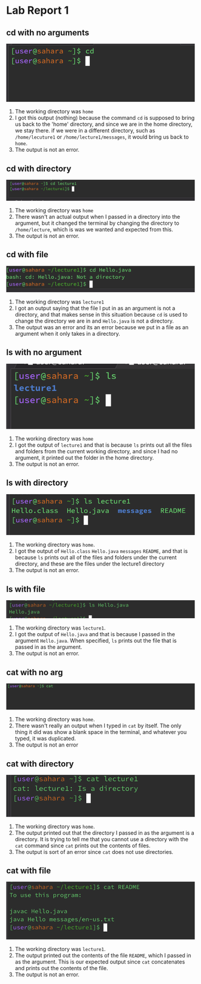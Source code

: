 # **Lab Report 1**
## **cd with no arguments**
![Image](cdnoarg.png)
1. The working directory was `home`
2. I got this output (nothing) because the command `cd` is supposed to bring us back to the 'home' directory, and since we are in the home directory, we stay there. if we were in a different directory, such as `/home/lecuture1` or `/home/lecture1/messages`, it would bring us back to `home`.
3. The output is not an error.

## **cd with directory**
![Image](cddirectory.png)
1. The working directory was `home`
2. There wasn't an actual output when I passed in a directory into the argument, but it changed the terminal by changing the directory to `/home/lecture`, which is was we wanted and expected from this.
3. The output is not an error.

## **cd with file**
![Image](cdfile.png)
1. The working directory was `lecture1`
2. I got an output saying that the file I put in as an argument is not a directory, and that makes sense in this situation because `cd` is used to change the directory we are in and `Hello.java` is not a directory.
3. The output was an error and its an error because we put in a file as an argument when it only takes in a directory.

## **ls with no argument**
![Image](lsnoarg.png)
1. The working directory was `home`
2. I got the output of `lecture1` and that is because `ls` prints out all the files and folders from the current working directory, and since I had no argument, it printed out the folder in the home directory.
3. The output is not an error.

## **ls with directory**
![Image](lsdirectory.png)
1. The working directory was `home`.
2. I got the output of `Hello.class` `Hello.java` `messages` `README`, and that is because `ls` prints out all of the files and folders under the current directory, and these are the files under the lecture1 directory
3. The output is not an error.

## **ls with file**
![Image](lsfile.png)
1. The working directory was `lecture1`.
2. I got the output of `Hello.java` and that is because I passed in the argument `Hello.java`. When specified, `ls` prints out the file that is passed in as the argument.
3. The output is not an error.

## **cat with no arg**
![Image](catnoarg.png)
1. The working directory was `home`.
2. There wasn't really an output when I typed in `cat` by itself. The only thing it did was show a blank space in the terminal, and whatever you typed, it was duplicated.
3. The output is not an error

## **cat with directory**
![Image](catdirectory.png)
1. The working directory was `home`.
2. The output printed out that the directory I passed in as the argument is a directory. It is trying to tell me that you cannot use a directory with the `cat` command since `cat` prints out the contents of files.
3. The output is sort of an error since `cat` does not use directories.

## **cat with file**
![Image](catfile.png)
1. The working directory was `lecture1`.
2. The output printed out the contents of the file `README`, which I passed in as the argument. This is our expected output since `cat` concatenates and prints out the contents of the file.
3. The output is not an error.
